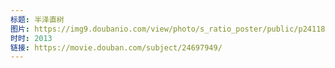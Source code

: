 ```yaml
---
标题: 半泽直树
图片: https://img9.doubanio.com/view/photo/s_ratio_poster/public/p2411814194.jpg
时时: 2013
链接: https://movie.douban.com/subject/24697949/
---
```

